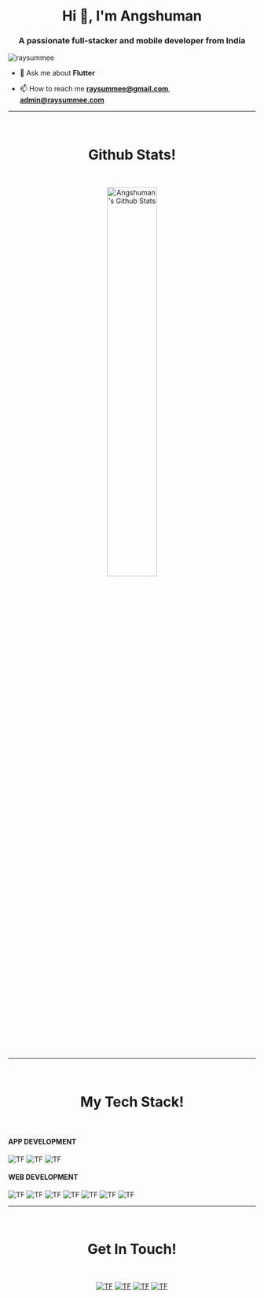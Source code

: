 <h1 align="center">Hi 👋, I'm Angshuman</h1>
<h3 align="center">A passionate full-stacker and mobile developer from India</h3>

<p align="left"> <img src="https://komarev.com/ghpvc/?username=raysummee&label=Profile%20views&color=0e75b6&style=flat" alt="raysummee" /> </p>

- 💬 Ask me about **Flutter**

- 📫 How to reach me **raysummee@gmail.com**, **admin@raysummee.com**

<hr>
<br>
<h1 align="center">Github Stats!</h1>
<br>

<p align="center">
    <img src="https://github-readme-stats.vercel.app/api?username=raysummee&show_icons=true&theme=dark&hide_border=true&bg_color=0D1117" alt="Angshuman's Github Stats" width="45%"/>
    </p>

<hr>

<br>
<h1 align="center">My Tech Stack!</h1>
<br>

<h4><strong>APP DEVELOPMENT</strong></h4>

<img alt="TF" src="https://img.shields.io/badge/Flutter-grey?style=for-the-badge&logo=Flutter&logoColor=blue"/> <img alt="TF" src="https://img.shields.io/badge/Android-grey?style=for-the-badge&logo=Android&logoColor=Yellow"/> <img alt="TF" src="https://img.shields.io/badge/FIREBASE-grey?style=for-the-badge&logo=FIREBASE&logoColor=Yellow"/> 

<h4><strong>WEB DEVELOPMENT</strong></h4>

<img alt="TF" src="https://img.shields.io/badge/Node_JS-grey?style=for-the-badge&logo=Nodedotjs"/> <img alt="TF" src="https://img.shields.io/badge/Mongo_DB-grey?style=for-the-badge&logo=mongodb"/> <img alt="TF" src="https://img.shields.io/badge/REACT-grey?style=for-the-badge&logo=REACT&logoColor=Green"/> <img alt="TF" src="https://img.shields.io/badge/AWS-grey?style=for-the-badge&logo=amazonaws&logoColor=Yellow"/> <img alt="TF" src="https://img.shields.io/badge/Laravel-grey?style=for-the-badge&logo=laravel&logoColor=Yellow"/> <img alt="TF" src="https://img.shields.io/badge/PostgreSQL-grey?style=for-the-badge&logo=postgresql&logoColor=Yellow"/> <img alt="TF" src="https://img.shields.io/badge/Gatsby_JS-grey?style=for-the-badge&logo=gatsby&logoColor=Yellow"/>

<hr>

<br>
<h1 align="center">Get In Touch!</h1>
<br>
<p align="center">
  <a href="https://www.linkedin.com/in/angshuman-barpujari-26504016b/"><img alt="TF" src="https://img.shields.io/badge/LinkedIn-26A5E4?style=for-the-badge&logo=LinkedIn&logoColor=white"/><a> 
  <a href="mailto:raysummee@gmail.com"><img alt="TF" src="https://img.shields.io/badge/Email-D14836?style=for-the-badge&logo=gmail&logoColor=white" /></a>
  <a href="mailto:admin@raysummee.com"><img alt="TF" src="https://img.shields.io/badge/Email_Official-D14836?style=for-the-badge&logo=gmail&logoColor=white" /></a>
  <a href="https://twitter.com/raysummee"><img alt="TF" src="https://img.shields.io/badge/Twitter-1DA1F2?style=for-the-badge&logo=twitter&logoColor=white"/><a>
    
</p>
